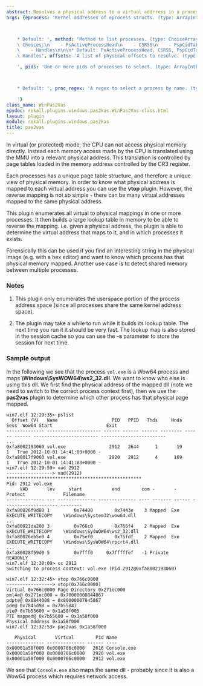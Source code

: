 ```yaml
---
abstract: Resolves a physical address to a virtual addrress in a process.
args: {eprocess: 'Kernel addresses of eprocess structs. (type: ArrayIntParser)



    * Default: ', method: "Method to list processes. (type: ChoiceArray)\n\n\n* Valid\
    \ Choices:\n    - PsActiveProcessHead\n    - CSRSS\n    - PspCidTable\n    - Sessions\n\
    \    - Handles\n\n\n* Default: PsActiveProcessHead, CSRSS, PspCidTable, Sessions,\
    \ Handles", offsets: 'A list of physical offsets to resolve. (type: ArrayIntParser)

    ', pids: 'One or more pids of processes to select. (type: ArrayIntParser)



    * Default: ', proc_regex: 'A regex to select a process by name. (type: RegEx)

    '}
class_name: WinPas2Vas
epydoc: rekall.plugins.windows.pas2kas.WinPas2Vas-class.html
layout: plugin
module: rekall.plugins.windows.pas2kas
title: pas2vas
---
```


In virtual (or protected) mode, the CPU can not access physical memory
directly. Instead each memory access made by the CPU is translated using the MMU
into a relevant physical address. This translation is controlled by page tables
loaded in the memory address controlled by the CR3 register.

Each processes has a unique page table structure, and therefore a unique view of
physical memory. In order to know what physical address is mapped to each
virtual address you can use the **vtop** plugin. However, the reverse mapping is
not so simple - there can be many virtual addresses mapped to the same physical
address.

This plugin enumerates all virtual to physical mappings in one or more
processes. It then builds a large lookup table in memory to be able to reverse
the mapping. i.e. given a physical address, the plugin is able to determine the
virtual address that maps to it, and in which processes it exists.

Forensically this can be used if you find an interesting string in the physical
image (e.g. with a hex editor) and want to know which process has that physical
memory mapped. Another use case is to detect shared memory between multiple
processes.

### Notes

1. This plugin only enumerates the userspace portion of the process address
   space (since all processes share the same kernel address space).

2. The plugin may take a while to run while it builds its lookup table. The next
   time you run it it should be very fast. The lookup map is also stored in the
   session cache so you can use the **-s** parameter to store the session for
   next time.


### Sample output

In the following we see that the process `vol.exe` is a Wow64 process and maps
**\Windows\SysWOW64\ws2_32.dll**. We want to know who else is using this dll. We
first find the physical address of the mapped dll (note we need to switch to the
correct process context first), then we use the **pas2vas** plugin to determine
which other process has that physical page mapped.

```
win7.elf 12:29:35> pslist
  Offset (V)   Name                    PID   PPID   Thds     Hnds   Sess  Wow64 Start                    Exit
-------------- -------------------- ------ ------ ------ -------- ------ ------ ------------------------ ------------------------
...
0xfa8002193060 vol.exe                2912   2644      1       19      1   True 2012-10-01 14:41:03+0000 -
0xfa80017f9060 vol.exe                2920   2912      4      169      1   True 2012-10-01 14:41:03+0000 -
win7.elf 12:29:59> vad 2912
-----------------> vad(2912)
**************************************************
Pid: 2912 vol.exe
     VAD       lev     start           end        com -       -      Protect              Filename
-------------- --- -------------- -------------- ---- ------- ------ -------------------- --------
0xfa80026f9d80 1         0x74400        0x7443e    3 Mapped  Exe    EXECUTE_WRITECOPY    \Windows\System32\wow64.dll
...
0xfa80021da200 3         0x766c0        0x766f4    2 Mapped  Exe    EXECUTE_WRITECOPY    \Windows\SysWOW64\ws2_32.dll
0xfa80026eb5e0 4         0x75ef0        0x75fdf    2 Mapped  Exe    EXECUTE_WRITECOPY    \Windows\SysWOW64\rpcrt4.dll
...
0xfa80028f59d0 5         0x7fff0     0x7fffffef   -1 Private        READONLY
win7.elf 12:30:08> cc 2912
Switching to process context: vol.exe (Pid 2912@0xfa8002193060)

win7.elf 12:32:45> vtop 0x766c0000
-----------------> vtop(0x766c0000)
Virtual 0x766c0000 Page Directory 0x271ec000
pml4e@ 0x271ec000 = 0x70000008844867
pdpte@ 0x8844008 = 0x80000007845867
pde@ 0x7845d98 = 0x7b55847
pte@ 0x7b55600 = 0x1a58f005
PTE mapped@ 0x7b55600 = 0x1a58f000
Physical Address 0x1a58f000
win7.elf 12:32:53> pas2vas 0x1a58f000

   Physical       Virtual        Pid Name
-------------- -------------- ------ ----
0x00001a58f000 0x0000766c0000   2616 Console.exe
0x00001a58f000 0x0000766c0000   2920 vol.exe
0x00001a58f000 0x0000766c0000   2912 vol.exe
```

We see that `Console.exe` also maps the same dll - probably since it is also a
Wow64 process which requires network access.